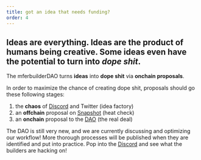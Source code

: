 ```yaml
---
title: got an idea that needs funding?
order: 4
---
```


## Ideas are everything. Ideas are the product of humans being creative. Some ideas even have the potential to turn into _dope shit_.

The mferbuilderDAO turns **ideas** into **dope shit** via **onchain proposals**.

In order to maximize the chance of creating dope shit, proposals should go these following stages:

1. the **chaos** of [Discord](https://discord.com/invite/pteFhXpCrw) and Twitter (idea factory)
2. an **offchain** proposal on [Snapshot](https://snapshot.org/#/mferbuilderdao.eth) (heat check)
3. an **onchain** proposal to the [DAO](https://nouns.build/dao/0x795D300855069F602862c5e23814Bdeeb25DCa6b) (the real deal)

The DAO is still very new, and we are currently discussing and optimizing our workflow! More thorough processes will be published when they are identified and put into practice. Pop into the [Discord](https://discord.com/invite/pteFhXpCrw) and see what the builders are hacking on!
